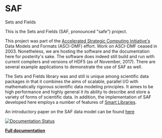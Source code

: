 # SAF
Sets and Fields

This is the Sets and Fields (SAF, pronounced "safe") project.

This project was part of the
[Accelerated Strategic Computing Initiative's](https://www.ncbi.nlm.nih.gov/books/NBK44974/)
Data Models and Formats (ASCI-DMF) effort. Work on ASCI-DMF ceased in 2003.
Nonetheless, we are hosting the software and the documentation here for posterity's
sake. The software does indeed still build and run with current compilers and
versions of HDF5 (as of November, 2017). There are several example applications
to demonstrate the use of SAF as well.

The Sets and Fields library was and still is unique among scientific data packages
in that it combines the aims of scalable, parallel I/O with mathematically rigorous
scientific data modeling principles. It aimes to be high performance and highly general
it its ability to describe and store a variety of forms of scientific data. In addition,
the implementation of SAF developed here employs a number of features of
[Smart Libraries](https://wci.llnl.gov/codes/smartlibs/index.html).

An introductory paper on the SAF data model can be found [here](src/safapi/docs/miller001.pdf)

[![Documentation Status](https://readthedocs.org/projects/sets-and-fields/badge/?version=latest)](http://sets-and-fields.readthedocs.io)

[**Full documentation**](http://sets-and-fields.readthedocs.io)
